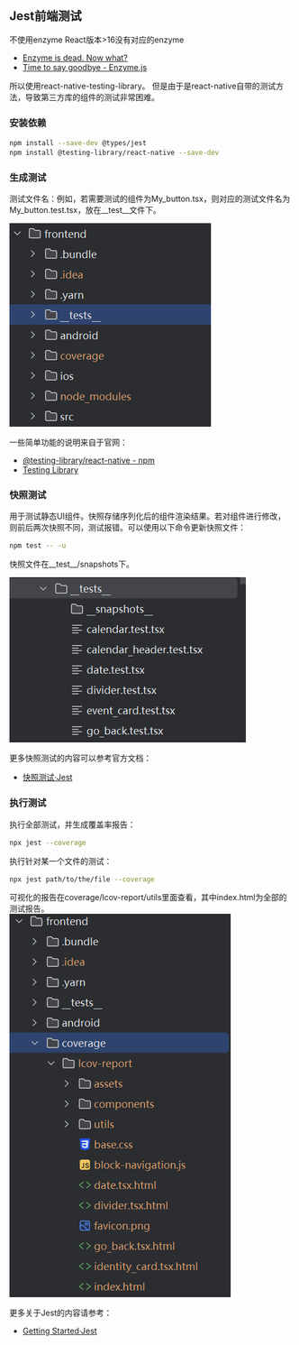 ## Jest前端测试

不使用enzyme React版本>16没有对应的enzyme

- [Enzyme is dead. Now what?](https://dev.tohttps://dev.to/wojtekmaj/enzyme-is-dead-now-what-ekl/)
- [Time to say goodbye - Enzyme.js](https://www.piotrstaniow.pl/goodbye-enzyme)

所以使用react-native-testing-library。
但是由于是react-native自带的测试方法，导致第三方库的组件的测试非常困难。

### 安装依赖

```bash
npm install --save-dev @types/jest
npm install @testing-library/react-native --save-dev
```

### 生成测试
测试文件名：例如，若需要测试的组件为My_button.tsx，则对应的测试文件名为My_button.test.tsx，放在__test__文件下。  

![alt text](image1.png)  

一些简单功能的说明来自于官网：

- [@testing-library/react-native - npm](https://www.npmjs.com/package/@testing-library/react-native)
- [Testing Library](https://testing-library.com/docs/react-native-testing-library/setup/)

### 快照测试
用于测试静态UI组件。快照存储序列化后的组件渲染结果。若对组件进行修改，则前后两次快照不同，测试报错。可以使用以下命令更新快照文件：

```bash
npm test -- -u
```
快照文件在__test__/snapshots下。  

![alt text](image2.png)  

更多快照测试的内容可以参考官方文档：
- [快照测试·Jest](https://jestjs.io/docs/snapshot-testing)

### 执行测试
执行全部测试，并生成覆盖率报告：
```bash
npx jest --coverage
```

执行针对某一个文件的测试：
```bash
npx jest path/to/the/file --coverage
```
可视化的报告在coverage/lcov-report/utils里面查看，其中index.html为全部的测试报告。  
![alt text](image3.png)  

更多关于Jest的内容请参考：
- [Getting Started·Jest](https://jestjs.io/docs/getting-started)
